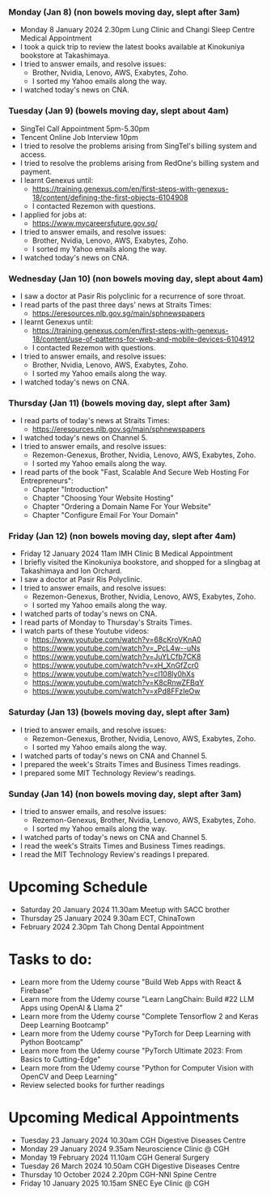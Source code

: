 ### Monday (Jan 8) (non bowels moving day, slept after 3am)
- Monday 8 January 2024 2.30pm Lung Clinic and Changi Sleep Centre Medical Appointment
- I took a quick trip to review the latest books available at Kinokuniya bookstore at Takashimaya.
- I tried to answer emails, and resolve issues:
    - Brother, Nvidia, Lenovo, AWS, Exabytes, Zoho.
    - I sorted my Yahoo emails along the way.
- I watched today's news on CNA.

### Tuesday (Jan 9) (bowels moving day, slept about 4am)
- SingTel Call Appointment 5pm-5.30pm
- Tencent Online Job Interview 10pm
- I tried to resolve the problems arising from SingTel's billing system and access.
- I tried to resolve the problems arising from RedOne's billing system and payment.
- I learnt Genexus until:
    - https://training.genexus.com/en/first-steps-with-genexus-18/content/defining-the-first-objects-6104908
    - I contacted Rezemon with questions.
- I applied for jobs at:
    - https://www.mycareersfuture.gov.sg/
- I tried to answer emails, and resolve issues:
    - Brother, Nvidia, Lenovo, AWS, Exabytes, Zoho.
    - I sorted my Yahoo emails along the way.
- I watched today's news on CNA.

### Wednesday (Jan 10) (non bowels moving day, slept about 4am)
- I saw a doctor at Pasir Ris polyclinic for a recurrence of sore throat.
- I read parts of the past three days' news at Straits Times:
    - https://eresources.nlb.gov.sg/main/sphnewspapers
- I learnt Genexus until:
    - https://training.genexus.com/en/first-steps-with-genexus-18/content/use-of-patterns-for-web-and-mobile-devices-6104912
    - I contacted Rezemon with questions.
- I tried to answer emails, and resolve issues:
    - Brother, Nvidia, Lenovo, AWS, Exabytes, Zoho.
    - I sorted my Yahoo emails along the way.
- I watched today's news on CNA.

### Thursday (Jan 11) (bowels moving day, slept after 3am)
- I read parts of today's news at Straits Times:
    - https://eresources.nlb.gov.sg/main/sphnewspapers
- I watched today's news on Channel 5.
- I tried to answer emails, and resolve issues:
    - Rezemon-Genexus, Brother, Nvidia, Lenovo, AWS, Exabytes, Zoho.
    - I sorted my Yahoo emails along the way.
- I read parts of the book "Fast, Scalable And Secure Web Hosting For Entrepreneurs":
    - Chapter "Introduction"
    - Chapter "Choosing Your Website Hosting"
    - Chapter "Ordering a Domain Name For Your Website"
    - Chapter "Configure Email For Your Domain"

### Friday (Jan 12) (non bowels moving day, slept after 4am)
- Friday 12 January 2024 11am IMH Clinic B Medical Appointment
- I briefly visited the Kinokuniya bookstore, and shopped for a slingbag at Takashimaya and Ion Orchard.
- I saw a doctor at Pasir Ris Polyclinic.
- I tried to answer emails, and resolve issues:
    - Rezemon-Genexus, Brother, Nvidia, Lenovo, AWS, Exabytes, Zoho.
    - I sorted my Yahoo emails along the way.
- I watched parts of today's news on CNA.
- I read parts of Monday to Thursday's Straits Times.
- I watch parts of these Youtube videos:
    - https://www.youtube.com/watch?v=68cKroVKnA0
    - https://www.youtube.com/watch?v=_PcL4w--uNs
    - https://www.youtube.com/watch?v=JuYLCfb7CK8
    - https://www.youtube.com/watch?v=xH_XnGfZcr0
    - https://www.youtube.com/watch?v=cI108ly0hXs
    - https://www.youtube.com/watch?v=K8cRnwZFBqY
    - https://www.youtube.com/watch?v=xPd8FFzIeOw

### Saturday (Jan 13) (bowels moving day, slept after 3am)
- I tried to answer emails, and resolve issues:
    - Rezemon-Genexus, Brother, Nvidia, Lenovo, AWS, Exabytes, Zoho.
    - I sorted my Yahoo emails along the way.
- I watched parts of today's news on CNA and Channel 5.
- I prepared the week's Straits Times and Business Times readings.
- I prepared some MIT Technology Review's readings.

### Sunday (Jan 14) (non bowels moving day, slept after 3am)
- I tried to answer emails, and resolve issues:
    - Rezemon-Genexus, Brother, Nvidia, Lenovo, AWS, Exabytes, Zoho.
    - I sorted my Yahoo emails along the way.
- I watched parts of today's news on CNA and Channel 5.
- I read the week's Straits Times and Business Times readings.
- I read the MIT Technology Review's readings I prepared.



# Upcoming Schedule
- Saturday 20 January 2024 11.30am Meetup with SACC brother
- Thursday 25 January 2024 9.30am ECT, ChinaTown
- February 2024 2.30pm Tah Chong Dental Appointment

# Tasks to do:
- Learn more from the Udemy course "Build Web Apps with React & Firebase"
- Learn more from the Udemy course "Learn LangChain: Build #22 LLM Apps using OpenAI & Llama 2"
- Learn more from the Udemy course "Complete Tensorflow 2 and Keras Deep Learning Bootcamp"
- Learn more from the Udemy course "PyTorch for Deep Learning with Python Bootcamp"
- Learn more from the Udemy course "PyTorch Ultimate 2023: From Basics to Cutting-Edge"
- Learn more from the Udemy course "Python for Computer Vision with OpenCV and Deep Learning"
- Review selected books for further readings

# Upcoming Medical Appointments
- Tuesday 23 January 2024 10.30am CGH Digestive Diseases Centre
- Monday 29 January 2024 9.35am Neuroscience Clinic @ CGH
- Monday 19 February 2024 11.10am CGH General Surgery
- Tuesday 26 March 2024 10.50am CGH Digestive Diseases Centre
- Thursday 10 October 2024 2.20pm CGH-NNI Spine Centre
- Friday 10 January 2025 10.15am SNEC Eye Clinic @ CGH
